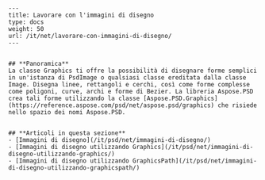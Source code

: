     ---
    title: Lavorare con l'immagini di disegno
    type: docs
    weight: 50
    url: /it/net/lavorare-con-immagini-di-disegno/
    ---
    
    
    ## **Panoramica**
    La classe Graphics ti offre la possibilità di disegnare forme semplici in un'istanza di PsdImage o qualsiasi classe ereditata dalla classe Image. Disegna linee, rettangoli e cerchi, così come forme complesse come poligoni, curve, archi e forme di Bezier. La libreria Aspose.PSD crea tali forme utilizzando la classe [Aspose.PSD.Graphics](https://reference.aspose.com/psd/net/aspose.psd/graphics) che risiede nello spazio dei nomi Aspose.PSD.
    
    
    ## **Articoli in questa sezione**
    - [Immagini di disegno](/it/psd/net/immagini-di-disegno/)
    - [Immagini di disegno utilizzando Graphics](/it/psd/net/immagini-di-disegno-utilizzando-graphics/)
    - [Immagini di disegno utilizzando GraphicsPath](/it/psd/net/immagini-di-disegno-utilizzando-graphicspath/)
